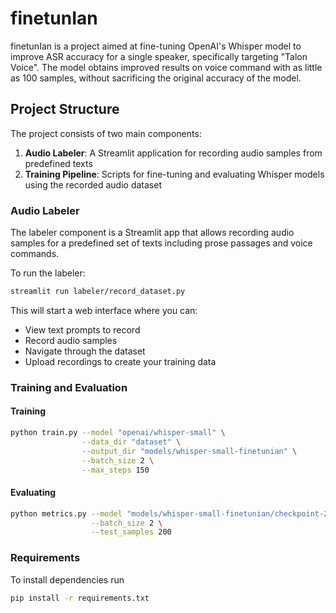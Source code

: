 # finetunIan

finetunIan is a project aimed at fine-tuning OpenAI's Whisper model to improve ASR accuracy for a single speaker, specifically targeting "Talon Voice".
The model obtains improved results on voice command with as little as 100 samples, without sacrificing the original accuracy of the model.

## Project Structure

The project consists of two main components:

1. **Audio Labeler**: A Streamlit application for recording audio samples from predefined texts
2. **Training Pipeline**: Scripts for fine-tuning and evaluating Whisper models using the recorded audio dataset

### Audio Labeler

The labeler component is a Streamlit app that allows recording audio samples for a predefined set of texts including prose passages and voice commands.

To run the labeler:

```bash
streamlit run labeler/record_dataset.py
```

This will start a web interface where you can:

* View text prompts to record
* Record audio samples
* Navigate through the dataset
* Upload recordings to create your training data

### Training and Evaluation

#### Training
```bash
python train.py --model "openai/whisper-small" \
                --data_dir "dataset" \
                --output_dir "models/whisper-small-finetunian" \
                --batch_size 2 \
                --max_steps 150
```
#### Evaluating
```bash
python metrics.py --model "models/whisper-small-finetunian/checkpoint-200" \
                  --batch_size 2 \
                  --test_samples 200
```

### Requirements
To install dependencies run
```bash
pip install -r requirements.txt
```